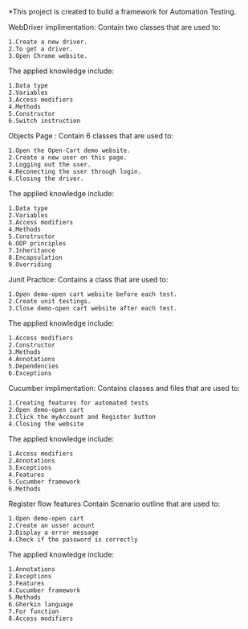 *This project is created to build a framework for Automation Testing.

WebDriver implimentation: Contain two classes that are used to:

    1.Create a new driver.
    2.To get a driver.
    3.Open Chrome website.

The applied knowledge include:

    1.Data type
    2.Variables
    3.Access modifiers
    4.Methods
    5.Constructor
    6.Switch instruction

Objects Page : Contain 6 classes that are used to:

    1.Open the Open-Cart demo website.
    2.Create a new user on this page.
    3.Logging out the user.
    4.Reconecting the user through login.
    6.Closing the driver.

The applied knowledge include:

    1.Data type
    2.Variables
    3.Access modifiers
    4.Methods
    5.Constructor
    6.OOP principles
    7.Inheritance
    8.Encapsulation
    9.Overriding

Junit Practice: Contains a class that are used to:

    1.Open demo-open cart website before each test.
    2.Create unit testings.
    3.Close demo-open cart website after each test.

The applied knowledge include:

    1.Access modifiers
    2.Constructor
    3.Methods
    4.Annotations
    5.Dependencies
    6.Exceptions

Cucumber implimentation: Contains classes and files that are used to:

    1.Creating features for automated tests
    2.Open demo-open cart
    3.Click the myAccount and Register button
    4.Closing the website

The applied knowledge include:

    1.Access modifiers
    2.Annotations
    3.Exceptions
    4.Features
    5.Cucumber framework
    6.Methods

Register flow features Contain Scenario outline that are used to:

    1.Open demo-open cart
    2.Create an usser acount
    3.Display a error message
    4.Check if the password is correctly

The applied knowledge include:

    1.Annotations
    2.Exceptions
    3.Features
    4.Cucumber framework
    5.Methods
    6.Gherkin language
    7.For function
    8.Access modifiers
